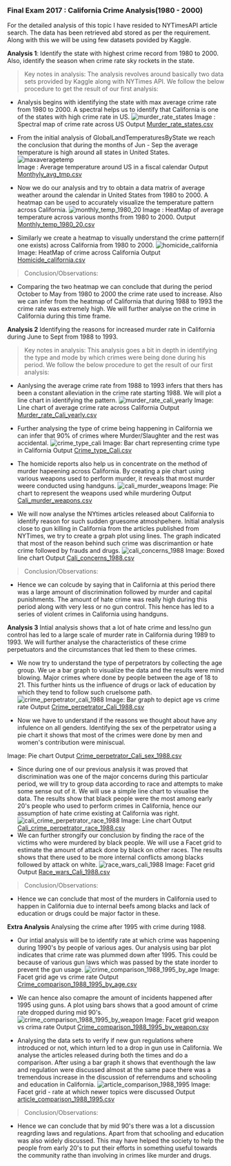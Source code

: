 ### Final Exam 2017 : California Crime Analysis(1980 - 2000)

For the detailed analysis of this topic I have resided to NYTimesAPI article search. The data has been retrieved abd stored as per the requirement. Along with this we will be using few datasets povided by Kaggle. 

**Analysis 1**:
Identify the state with highest crime record from 1980 to 2000. Also, identify the season when crime rate sky rockets in the state.

> Key notes in analysis:
The analysis revolves around basically two data sets provided by Kaggle along with NYTimes API. We follow the below procedure to get the result of our first analysis:  
- Analysis begins with identifying the state with max average crime rate from 1980 to 2000. A spectral helps us to identify that California is one of the states with high crime rate in US.
![murder_rate_states](https://cloud.githubusercontent.com/assets/18182515/25310269/d83a3350-27ae-11e7-9e8b-d9a4c54ab4d5.png)
Image : Spectral map of crime rate across US
Output
[Murder_rate_states.csv](https://github.com/praveen-sivadasan/Python/blob/master/final/data/processed/Analysis_1/Murder_rate_states.csv)

- From the initial analysis of GlobalLandTemperaturesByState we reach the conclusion that during the months of Jun - Sep the average temperature is high around all states in United States.  
![maxaveragetemp](https://cloud.githubusercontent.com/assets/18182515/25310267/cf565fac-27ae-11e7-96b3-398d949f5154.png)  
Image : Average temperature around US in a fiscal calendar
Output
[Monthyly_avg_tmp.csv](https://github.com/praveen-sivadasan/Python/blob/master/final/data/processed/Analysis_1/Monthyly_avg_tmp.csv)

- Now we do our analysis and try to obtain a data matrix of average weather around the calendar in United States from 1980 to 2000. A heatmap can be used to accurately visualize the temperature pattern across California.
![monthly_temp_1980_20](https://cloud.githubusercontent.com/assets/18182515/25310268/d29b6c20-27ae-11e7-8f8c-5347e499438b.png)
Image : HeatMap of average temperature across various months from 1980 to 2000.
Output
[Monthly_temp_1980_20.csv](https://github.com/praveen-sivadasan/Python/blob/master/final/data/processed/Analysis_1/Monthly_temp_1980_20.csv)
- Similarly we create a heatmap to visually understand the crime pattern(if one exists) across California from 1980 to 2000.
![homicide_california](https://cloud.githubusercontent.com/assets/18182515/25310264/bc9c28e2-27ae-11e7-85f9-850c3cad32bf.png)
Image: HeatMap of crime across California
Output
[Homicide_california.csv](https://github.com/praveen-sivadasan/Python/blob/master/final/data/processed/Analysis_1/Homicide_california.csv)

> Conclusion/Observations: 
- Comparing the two heatmap we can conclude that during the period October to May from 1980 to 2000 the crime rate used to increase. Also we can infer from the heatmap of California that during 1988 to 1993 the crime rate was extremely high. We will further analyse on the crime in California during this time frame.

**Analysis 2**
Identifying the reasons for increased murder rate in California during June to Sept from 1988 to 1993.

> Key notes in analysis:
This analysis goes a bit in depth in identifying the type and mode by which crimes were being done during his period. We follow the below procedure to get the result of our first analysis:
- Aanlysing the average crime rate from 1988 to 1993 infers that thers has been a constant alleviation in the crime rate starting 1988. We will plot a line chart in identifying the pattern.
![murder_rate_cali_yearly](https://cloud.githubusercontent.com/assets/18182515/25310303/8a463742-27af-11e7-91ec-a3d624595137.png)
Image: Line chart of average crime rate across California
Output
[Murder_rate_Cali_yearly.csv](https://github.com/praveen-sivadasan/Python/blob/master/final/data/processed/Analysis_2/Murder_rate_Cali_yearly.csv)

- Further analysing the type of crime being happening in California we can infer that 90% of crimes where Murder/Slaughter and the rest was accidental.
![crime_type_cali](https://cloud.githubusercontent.com/assets/18182515/25310305/8e56b348-27af-11e7-9a4d-f6b8c2faffea.png)
Image: Bar chart representing crime type in California
Output
[Crime_type_Cali.csv](https://github.com/praveen-sivadasan/Python/blob/master/final/data/processed/Analysis_2/Crime_type_Cali.csv)

- The homicide reports also help us in concentrate on the method of murder hapeening across California. By creating a pie chart using various weapons used to perform murder, it reveals that most murder weere conducted using handguns.
![cali_murder_weapons](https://cloud.githubusercontent.com/assets/18182515/25310306/938ec80a-27af-11e7-8a32-60cbd8321448.png)
Image: Pie chart to represent the weapons used while murdering
Output
[Cali_murder_weapons.csv](https://github.com/praveen-sivadasan/Python/blob/master/final/data/processed/Analysis_2/Cali_murder_weapons.csv)

- We will now analyse the NYtimes articles released about California to identify reason for such sudden gruesome atmoshpehere. Initial analysis close to gun killing in California from the articles published from NYTimes, we try to create a grpah plot using lines. The graph indicated that most of the reason behind such crime was discrimantion or hate crime followed by frauds and drugs.
![cali_concerns_1988](https://cloud.githubusercontent.com/assets/18182515/25310302/88cb5f78-27af-11e7-903d-994b35b4c334.png)
Image: Boxed line chart
Output
[Cali_concerns_1988.csv](https://github.com/praveen-sivadasan/Python/blob/master/final/data/processed/Analysis_2/Cali_concerns_1988.csv)

> Conclusion/Observations:
- Hence we can colcude by saying that  in California at this period there was a large amount of discrimination followed by murder and capital punishments. The amount of hate crime was really high during this period along with very less or no gun control. This hence has led to a series of violent crimes in California using handguns.

**Analysis 3**
Intial analysis shows that a lot of hate crime and less/no gun control has led to a large scale of murder rate in California during 1989 to 1993. We will further analyse the characteristics of these crime perpetuators and the circumstances that led them to these crimes.

- We now try to understand the type of perpetrators by collecting the age group. We ue a bar graph to visualize the data and the results were mind blowing. Major crimes where done by people between the age of 18 to 21. This further hints us the influence of drugs or lack of education by which they tend to follow such cruelsome path.
![crime_perpetrator_cali_1988](https://cloud.githubusercontent.com/assets/18182515/25310332/65a8da42-27b0-11e7-8e5a-eeccc392d6b8.png)
Image: Bar graph to depict age vs crime rate
Output
[Crime_perpetrator_Cali_1988.csv](https://github.com/praveen-sivadasan/Python/blob/master/final/data/processed/Analysis_3/Crime_perpetrator_Cali_1988.csv)

- Now we have to understand if the reasons we thought about have any infulence on all genders. Identifying the sex of the perpetrator using a pie chart it shows that most of the crimes were done by men and women's contribution were miniscual.

Image: Pie chart
Output
[Crime_perpetrator_Cali_sex_1988.csv](https://github.com/praveen-sivadasan/Python/blob/master/final/data/processed/Analysis_3/Crime_perpetrator_Cali_sex_1988.csv)
- Since during one of our previous analysis it was proved that discrimination was one of the major concerns during this particular period, we will try to group data according to race and attempts to make some sense out of it. We will use a simple line chart to visualise the data. The results show that black people were the most among early 20's people who used to perform crimes in California, hence our assumption of hate crime existing at California was right.  
![cali_crime_perpetrator_race_1988](https://cloud.githubusercontent.com/assets/18182515/25310333/65a999fa-27b0-11e7-9bac-bd5a6b98d793.png)
Image: Line chart
Output
[Cali_crime_perpetrator_race_1988.csv](https://github.com/praveen-sivadasan/Python/blob/master/final/data/processed/Analysis_3/Cali_crime_perpetrator_race_1988.csv)
- We can further strongify our conclusion by finding the race of the victims who were murdered by black people. We will use a Facet grid to estimate the amount of attack done by black on other races. The results shows that there used to be more internal conflicts among blacks followed by attack on white.
![race_wars_cali_1988](https://cloud.githubusercontent.com/assets/18182515/25310335/65aa3db0-27b0-11e7-9fbc-3d0574d9ea26.png)
Image: Facet grid
Output
[Race_wars_Cali_1988.csv](https://github.com/praveen-sivadasan/Python/blob/master/final/data/processed/Analysis_3/Race_wars_Cali_1988.csv)

> Conclusion/Observations:
- Hence we can conclude that most of the murders in California used to happen in California due to internal beefs among blacks and lack of education or drugs could be major factor in these.

**Extra Analysis**
Analysing the crime after 1995 with crime during 1988.

- Our intial analysis will be to identify rate at which crime was happening during 1990's by people of various ages. Our analysis using bar plot indicates that crime rate was plummed down after 1995. This could be because of various gun laws which was passed by the state inorder to prevent the gun usage.
![crime_comparison_1988_1995_by_age](https://cloud.githubusercontent.com/assets/18182515/25310369/e1a02cd6-27b0-11e7-9efd-3fd6df316ba9.png)
Image: Facet grid age vs crime rate
Output
[Crime_comparison_1988_1995_by_age.csv](https://github.com/praveen-sivadasan/Python/blob/master/final/data/processed/Analysis_4/Crime_comparison_1988_1995_by_age.csv)

- We can hence also comapre the amount of incidents happened after 1995 using guns. A plot using bars shows that a good amount of crime rate dropped during mid 90's.  
![crime_comparison_1988_1995_by_weapon](https://cloud.githubusercontent.com/assets/18182515/25310368/e19eff6e-27b0-11e7-93b9-4f288e28dd25.png)
Image: Facet grid weapon vs crima rate
Output
[Crime_comparison_1988_1995_by_weapon.csv](https://github.com/praveen-sivadasan/Python/blob/master/final/data/processed/Analysis_4/Crime_comparison_1988_1995_by_weapon.csv)

- Analysing the data sets to verify if new gun regulations where introduced or not, which inturn led to a drop in gun use in California. We analyse the articles released during both the times and do a comparison. After using a bar graph it shows that eventhough the law and regulation were discussed almost at the same pace there was a tremendous increase in the discussion of referrendums and schooling and education in California.
![article_comparison_1988_1995](https://cloud.githubusercontent.com/assets/18182515/25310367/e19c4bd4-27b0-11e7-9ee8-68e8f26c70ae.png)
Image: Facet grid - rate at which newer topics were discussed
Output
[article_comparison_1988_1995.csv](https://github.com/praveen-sivadasan/Python/blob/master/final/data/processed/Analysis_4/article_comparison_1988_1995.csv)

> Conclusion/Observations:
- Hence we can conclude that by mid 90's there was a lot a discussion reagrding laws and regulations. Apart from that schooling and education was also widely discussed. This may have helped the society to help the people from early 20's to put their efforts in something useful towards the community rathe than involving in crimes like murder and drugs.



